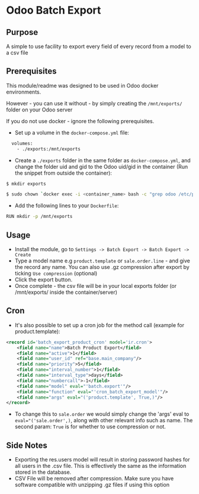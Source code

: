 # Odoo Batch Export

## Purpose
A simple to use facility to export every field of every record from a model to a csv file

## Prerequisites
This module/readme was designed to be used in Odoo docker environments.

However - you can use it without - by simply creating the `/mnt/exports/` folder on your Odoo server

If you do not use docker - ignore the following prerequisites.

* Set up a volume in the `docker-compose.yml` file:
```bash
  volumes:
    - ./exports:/mnt/exports
```
* Create a `./exports` folder in the same folder as `docker-compose.yml`, and change the folder uid and gid to the Odoo uid/gid in the container (Run the snippet from outside the container):
```bash
$ mkdir exports
```
```bash
$ sudo chown `docker exec -i <container_name> bash -c "grep odoo /etc/passwd | cut -f3 -d:"`:`docker exec -i <container_name> bash -c "grep odoo /etc/passwd | cut -f4 -d:"` exports
```



* Add the following lines to your `Dockerfile`:
```bash
RUN mkdir -p /mnt/exports
```

## Usage
* Install the module, go to `Settings -> Batch Export -> Batch Export -> Create`
* Type a model name e.g `product.template` or `sale.order.line` - and give the record any name. You can also use .gz compression after export by ticking `Use compression` (optional)
* Click the export button.
* Once complete - the csv file will be in your local exports folder (or /mnt/exports/ inside the container/server)

## Cron
* It's also possible to set up a cron job for the method call (example for product.template):
```xml
<record id='batch_export_product_cron' model='ir.cron'>
    <field name="name">Batch Product Export</field>
    <field name="active">1</field>
    <field name="user_id" ref="base.main_company"/>
    <field name="priority">5</field>
    <field name="interval_number">1</field>
    <field name="interval_type">days</field>
    <field name="numbercall">-1</field>
    <field name="model" eval="'batch.export'"/>
    <field name="function" eval="'cron_batch_export_model'"/>
    <field name="args" eval="('product.template', True,)"/>
</record>
```
* To change this to `sale.order` we would simply change the 'args' eval to `eval="('sale.order',)`, along with other relevant info such as name. The second param: `True` is for whether to use compression or not.


## Side Notes
* Exporting the res.users model will result in storing password hashes for all users in the .csv file. This is effectively the same as the information stored in the database.
* CSV File will be removed after compression. Make sure you have software compatible with unzipping .gz files if using this option
